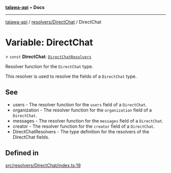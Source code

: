 [**talawa-api**](../../../README.md) • **Docs**

***

[talawa-api](../../../modules.md) / [resolvers/DirectChat](../README.md) / DirectChat

# Variable: DirectChat

\> `const` **DirectChat**: [`DirectChatResolvers`](../../../types/generatedGraphQLTypes/type-aliases/DirectChatResolvers.md)

Resolver function for the `DirectChat` type.

This resolver is used to resolve the fields of a `DirectChat` type.

## See

 - users - The resolver function for the `users` field of a `DirectChat`.
 - organization - The resolver function for the `organization` field of a `DirectChat`.
 - messages - The resolver function for the `messages` field of a `DirectChat`.
 - creator - The resolver function for the `creator` field of a `DirectChat`.
 - DirectChatResolvers - The type definition for the resolvers of the DirectChat fields.

## Defined in

[src/resolvers/DirectChat/index.ts:19](https://github.com/PalisadoesFoundation/talawa-api/blob/1f38da5423898626c6ebfa24896a9c3d008195c6/src/resolvers/DirectChat/index.ts#L19)
